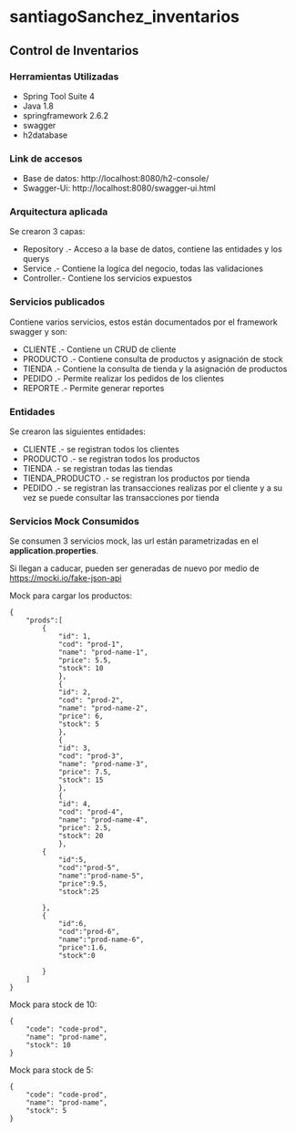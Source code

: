 # santiagoSanchez_inventarios
## Control de Inventarios

### Herramientas Utilizadas
* Spring Tool Suite 4
* Java 1.8
* springframework 2.6.2
* swagger
* h2database

### Link de accesos
- Base de datos:
http://localhost:8080/h2-console/
- Swagger-Ui:
http://localhost:8080/swagger-ui.html

### Arquitectura aplicada 
Se crearon 3 capas:
* Repository .- Acceso a la base de datos, contiene las entidades y los querys
* Service .- Contiene la logíca del negocio, todas las validaciones
* Controller.- Contiene los servicios expuestos

### Servicios publicados
Contiene varios servicios, estos están documentados por el framework swagger y son:

* CLIENTE .- Contiene un CRUD de cliente
* PRODUCTO .- Contiene consulta de productos y asignación de stock
* TIENDA .- Contiene la consulta de tienda y la asignación de productos
* PEDIDO .- Permite realizar los pedidos de los clientes
* REPORTE .- Permite generar reportes

### Entidades
Se crearon las siguientes entidades:
* CLIENTE .- se registran todos los clientes
* PRODUCTO .- se registran todos los productos
* TIENDA .- se registran todas las tiendas
* TIENDA_PRODUCTO .- se registran los productos por tienda
* PEDIDO .- se registran las transacciones realizas por el cliente y a su vez se puede consultar las transacciones por tienda

### Servicios Mock Consumidos
Se consumen 3 servicios mock, las url están parametrizadas en el **application.properties**.

Si llegan a caducar, pueden ser generadas de nuevo por medio de https://mocki.io/fake-json-api

Mock para cargar los productos:
~~~
{
    "prods":[
        {
            "id": 1,
            "cod": "prod-1",
            "name": "prod-name-1",
            "price": 5.5,
            "stock": 10
            },
            {
            "id": 2,
            "cod": "prod-2",
            "name": "prod-name-2",
            "price": 6,
            "stock": 5
            },
            {
            "id": 3,
            "cod": "prod-3",
            "name": "prod-name-3",
            "price": 7.5,
            "stock": 15
            },
            {
            "id": 4,
            "cod": "prod-4",
            "name": "prod-name-4",
            "price": 2.5,
            "stock": 20
            },
        {
            "id":5,
            "cod":"prod-5",
            "name":"prod-name-5",
            "price":9.5,
            "stock":25

        },
        {
            "id":6,
            "cod":"prod-6",
            "name":"prod-name-6",
            "price":1.6,
            "stock":0

        }
    ]
}

~~~
Mock para stock de 10:
~~~
{
    "code": "code-prod",
    "name": "prod-name",
    "stock": 10
}
~~~
Mock para stock de 5:
~~~
{
    "code": "code-prod",
    "name": "prod-name",
    "stock": 5
}
~~~


